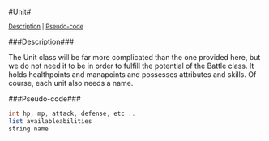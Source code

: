 #Unit#

<sup>[Description](#description) | [Pseudo-code](#pseudo-code)</sup>

###Description###

The Unit class will be far more complicated than the one provided here, but we do not need it to be in order to fulfill the potential of the Battle class. It holds healthpoints and manapoints and possesses attributes and skills. Of course, each unit also needs a name.

###Pseudo-code###

  ```java
  int hp, mp, attack, defense, etc ..
  list availableabilities
  string name
  ```

